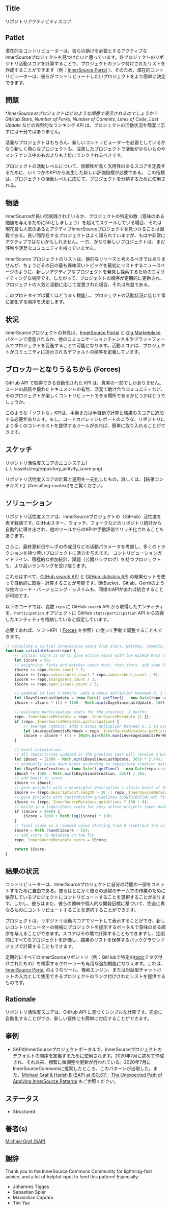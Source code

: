 ## Title

リポジトリアクティビティスコア

## Patlet

潜在的なコントリビューターは、彼らの助けを必要とするアクティブなInnerSourceプロジェクトを見つけたいと思っています。各プロジェクトのリポジトリ活動スコアを計算することで、プロジェクトのランク付けされたリストを作成することができます（例：[InnerSource Portal](innersource-portal.md) ）、そのため、潜在的コントリビューターは、彼らがコントリビュートしたいプロジェクトをより簡単に決定できます。

## 問題

**InnerSourceのプロジェクトはどのような順番で表示されるのでしょうか？GitHub Stars*, *Number of Forks*, *Number of Commits*, *Lines of Code*, *Last Update* などの典型的なランキング KPI は、プロジェクトの活動状況を簡潔に示すには十分ではありません。

活発なプロジェクトはもちろん、新しいコントリビューターを必要としているかなり新しく熱心なプロジェクトも、成熟したプロジェクトで活動が少ないものやメンテナンス中のものよりも上位にランクされるべきです。

プロジェクトの活動レベルについて、信頼性が高く汎用性のあるスコアを定義するために、いくつかのKPIから派生した新しい評価指標が必要である。
この指標は、プロジェクトの活動レベルに応じて、プロジェクトを分類するために使用される。

## 物語

InnerSourceが長い間実践されているか、プロジェクトの特定の数（意味のある閾値を与えるために50としましょう）を超えてスケールしている場合、それは現在最も人気のあるとアクティブInnerSourceプロジェクトを見つけることは困難である。長い間存在するプロジェクトはよく知られていますが、もはや非常にアクティブではないかもしれません。一方、かなり新しいプロジェクトは、まだ評判や活発なコミュニティを持っていません。

InnerSource プロジェクトのリストは、静的なリソースと考えるべきではありませんが、ちょうどその日の最も興味深いトピックを最初にリストするニュースページのように、新しいアクティブなプロジェクトを発見し探索するためのエキサイティングな場所です。したがって、プロジェクトの順序が定期的に更新され、プロジェクトの人気と活動に応じて変更された場合、それは有益である。

このプロトタイプは驚くほどうまく機能し、プロジェクトの活動状況に応じて常に変化する順序を決定します。

## 状況

InnerSourceプロジェクトの発見は、[InnerSource Portal](innersource-portal.md) と [Gig Marketplace](gig-marketplace.md) パターンで促進されるか、他のコミュニケーションチャンネルやプラットフォームでプロジェクトを促進することで可能になります。活動スコアは、プロジェクトがコミュニティに提示されるデフォルトの順序を定義しています。

## ブロッカーとなりうるちから  (Forces)

GitHub API で取得できる自動化された KPI は、真実の一部でしかありません。コードの品質や優れたドキュメントの有無、活発で助け合うコミュニティなど、そのプロジェクトが楽しくコントリビュートできる場所であるかどうかはどうでしょうか。

このような「ソフトな」KPIは、手動または半自動で計算と結果のスコアに追加する必要があります。もし、コードカバレッジレポートのような、リポジトリにより多くのコンテキストを提供するツールがあれば、簡単に取り入れることができます。

## スケッチ

リポジトリ活性度スコアのエコシステム](../../assets/img/repository_activity_score.png)

リポジトリ活性度スコアの計算と適用を一元化したもの。詳しくは、【結果コンテキスト】(#resulting-context)をご覧ください。

## ソリューション

リポジトリ活性度スコアは、InnerSourceプロジェクトの（GitHub）活性度を表す数値です。GitHubスター、ウォッチ、フォークなどのリポジトリ統計から自動的に導き出され、他のツールからのKPIや手動評価でリッチ化されることもあります。

さらに、最終更新日やレポの作成日などの活動パラメータを考慮し、多くのトラクションを持つ若いプロジェクトに活力を与えます。
コントリビューションガイドライン、積極的な参加統計、課題（公開バックログ）を持つプロジェクトも、より高いランキングを受け取ります。

これらはすべて、[GitHub search API](https://docs.github.com/en/rest/search#search-repositories) と [GitHub statistics API](https://docs.github.com/en/rest/metrics/statistics) の結果セットを使って自動的に取得・計算することが可能です。BitBucket、Gitlab、Gerritのような他のコード・バージョニング・システムも、同様のAPIがあれば統合することが可能です。

以下のコードでは、変数 `repo` に GitHub `search` API から取得したエンティティを、`Participation` オブジェクトに GitHub `stats/participation` API から取得したエンティティを格納していると仮定しています。

必要であれば、ソフトKPI（ [Forces](#forces) を参照）に従って手動で調整することもできます。

``` javascript
// calculate a virtual InnerSource score from stars, watches, commits, and issues
function calculateScore(repo) {
    // initial score is 50 to give active repos with low GitHub KPIs (forks, watchers, stars) a better starting point
    let iScore = 50;
    // weighting: forks and watches count most, then stars, add some little score for open issues, too
    iScore += repo.forks_count * 5;
    iScore += (repo.subscribers_count ? repo.subscribers_count : 0);
    iScore += repo.stargazers_count / 3;
    iScore += repo.open_issues_count / 5;

    // updated in last 3 months: adds a bonus multiplier between 0..1 to overall score (1 = updated today, 0 = updated more than 100 days ago)
    let iDaysSinceLastUpdate = (new Date().getTime() - new Date(repo.updated_at).getTime()) / 1000 / 86400;
    iScore = iScore * ((1 + (100 - Math.min(iDaysSinceLastUpdate, 100))) / 100);

    // evaluate participation stats for the previous  3 months
    repo._InnerSourceMetadata = repo._InnerSourceMetadata || {};
    if (repo._InnerSourceMetadata.participation) {
        // average commits: adds a bonus multiplier between 0..1 to overall score (1 = >10 commits per week, 0 = less than 3 commits per week)
        let iAverageCommitsPerWeek = repo._InnerSourceMetadata.participation.slice(-13).reduce((a, b) => a + b) / 13;
        iScore = iScore * ((1 + (Math.min(Math.max(iAverageCommitsPerWeek - 3, 0), 7))) / 7);
    }

    // boost calculation:
    // all repositories updated in the previous year will receive a boost of maximum 1000 declining by days since last update
    let iBoost = (1000 - Math.min(iDaysSinceLastUpdate, 365) * 2.74);
    // gradually scale down boost according to repository creation date to mix with "real" engagement stats
    let iDaysSinceCreation = (new Date().getTime() - new Date(repo.created_at).getTime()) / 1000 / 86400;
    iBoost *= (365 - Math.min(iDaysSinceCreation, 365)) / 365;
    // add boost to score
    iScore += iBoost;
    // give projects with a meaningful description a static boost of 50
    iScore += (repo.description?.length > 30 || repo._InnerSourceMetadata.motivation?.length > 30 ? 50 : 0);
    // give projects with contribution guidelines (CONTRIBUTING.md) file a static boost of 100
    iScore += (repo._InnerSourceMetadata.guidelines ? 100 : 0);
    // build in a logarithmic scale for very active projects (open ended but stabilizing around 5000)
    if (iScore > 3000) {
        iScore = 3000 + Math.log(iScore) * 100;
    }
    // final score is a rounded value starting from 0 (subtract the initial value)
    iScore = Math.round(iScore - 50);
    // add score to metadata on the fly
    repo._InnerSourceMetadata.score = iScore;

    return iScore;
}
```

## 結果の状況

コントリビューターは、InnerSourceプロジェクトに自分の時間の一部をコミットするために自由である。彼らはとにかく彼らの通常のチームでの作業のために依存しているプロジェクトにコントリビュートすることを選択することがあります。しかし、彼らはまた、彼らの興味や個人的な開発目標に基づいて、完全に異なるものにコントリビュートすることを選択することができます。

プロジェクトは、リポジトリ活動スコアでソートして表示することができ、新しいコントリビューターの候補にプロジェクトを提示するポータルで意味のある順序を与えることができます。スコアはその場で計算することもできますし、定期的にすべてのプロジェクトを評価し、結果のリストを保存するバックグラウンドジョブで計算することもできます。

定期的にすべてのInnerSourceリポジトリ（例：GitHubで特定の[topic](https://github.com/topics)でタグ付けされたもの）を検索するクローラーも有用な追加機能になりえます。これは、[InnerSource Portal](innersource-portal.md) のようなツール、検索エンジン、または対話型チャットボットの入力として使用できるプロジェクトのランク付けされたリストを提供するものです。

## Rationale

リポジトリ活性度スコアは、GitHub API に基づくシンプルな計算です。完全に自動化することができ、新しい要件にも簡単に対応することができます。

## 事例

* SAPのInnerSourceプロジェクトポータルで、InnerSourceプロジェクトのデフォルトの順序を定義するために使用されます。2020年7月に初めて作成され、それ以来、頻繁に微調整や更新が行われている。2020年7月にInnerSourceCommonsに提案したところ、このパターンが出現した。また、[Michael Graf & Harish B (SAP) at ISC.S11 - The Unexpected Path of Applying InnerSource Patterns](https://www.youtube.com/watch?v=6r9QOw9dcQo&list=PLCH-i0B0otNQZQt_QzGR9Il_kE4C6cQRy&index=6) もご参照ください。

## ステータス

* Structured

## 著者(s)

[Michael Graf (SAP)](mailto:mi.graf@sap.com)

## 謝辞

Thank you to the InnerSource Commons Community for lightning-fast advice, and a lot of helpful input to feed this pattern! Especially:

* Johannes Tigges
* Sebastian Spier
* Maximilian Capraro
* Tim Yao
